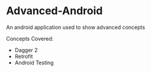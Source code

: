 # Advanced-Android
An android application used to show advanced concepts

Concepts Covered:
 - Dagger 2
 - Retrofit
 - Android Testing
